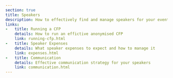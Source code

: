```yaml
---
section: true
title: Speakers
description: How to effectively find and manage speakers for your event
links:
-   title: Running a CFP
    details: How to run an effictive anonymised CFP
    link: running-cfp.html
-   title: Speaker Expenses
    details: What speaker expenses to expect and how to manage it
    link: expenses.html
-   title: Communication
    details: Effective communication strategy for your speakers
    link: communication.html
---
```

